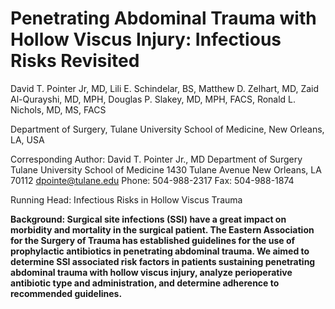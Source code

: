 # Penetrating Abdominal Trauma with Hollow Viscus Injury: Infectious Risks RevisitedDavid T. Pointer Jr, MD, Lili E. Schindelar, BS, Matthew D. Zelhart, MD, Zaid Al-Qurayshi, MD, MPH, Douglas P. Slakey, MD, MPH, FACS, Ronald L. Nichols, MD, MS, FACSDepartment of Surgery, Tulane University School of Medicine, New Orleans, LA, USACorresponding Author:David T. Pointer Jr., MDDepartment of SurgeryTulane University School of Medicine1430 Tulane AvenueNew Orleans, LA 70112dpointe@tulane.eduPhone: 504-988-2317Fax: 504-988-1874Running Head: Infectious Risks in Hollow Viscus Trauma

<b>Background:<b> Surgical site infections (SSI) have a great impact on morbidity and mortality in the surgical patient. The Eastern Association for the Surgery of Trauma has established guidelines for the use of prophylactic antibiotics in penetrating abdominal trauma. We aimed to determine SSI associated risk factors in patients sustaining penetrating abdominal trauma with hollow viscus injury, analyze perioperative antibiotic type and administration, and determine adherence to recommended guidelines.